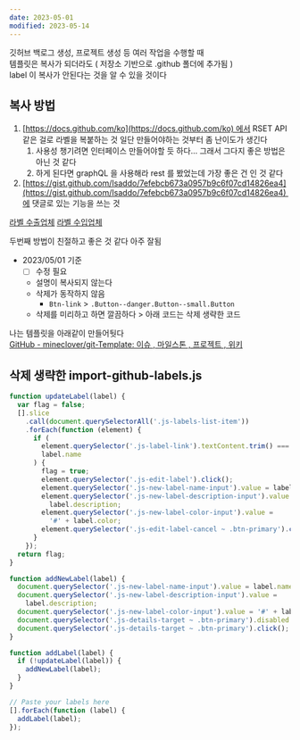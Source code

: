 ```yaml
---
date: 2023-05-01
modified: 2023-05-14
---
```


깃허브 백로그 생성, 프로젝트 생성 등 여러 작업을 수행할 때  
템플릿은 복사가 되더라도 ( 저장소 기반으로 .github 폴더에 추가됨 )  
label 이 복사가 안된다는 것을 알 수 있을 것이다

## 복사 방법

1. [https://docs.github.com/ko](https://docs.github.com/ko) 에서 RSET API 같은 걸로 라벨을 복붙하는 것 일단 만들어야하는 것부터 좀 난이도가 생긴다
   1. 사용성 챙기려면 인터페이스 만들어야할 듯 하다... 그래서 그다지 좋은 방법은 아닌 것 같다
   2. 하게 된다면 graphQL 을 사용해라 rest 를 봤었는데 가장 좋은 건 인 것 같다
2. [https://gist.github.com/Isaddo/7efebcb673a0957b9c6f07cd14826ea4](https://gist.github.com/Isaddo/7efebcb673a0957b9c6f07cd14826ea4) 에 댓글로 있는 기능을 쓰는 것

[라벨 수출업체](https://gist.github.com/AHilyard/a5b9376d0326fd658a8064d5569791a4) [라벨 수입업체](https://gist.github.com/AHilyard/5babebe06c30a48e07d949053e00bd5c)

두번째 방법이 친절하고 좋은 것 같다 아주 잘됨

- 2023/05/01 기준
  - [ ] 수정 필요
  - 설명이 복사되지 않는다
  - 삭제가 동작하지 않음
    - `Btn-link` > `.Button--danger.Button--small.Button`
  - 삭제를 미리하고 하면 깔끔하다 > 아래 코드는 삭제 생략한 코드

나는 템플릿을 아래같이 만들어둿다  
[GitHub - mineclover/git-Template: 이슈 , 마일스톤 , 프로젝트 , 위키](https://github.com/mineclover/git-Template)

## 삭제 생략한 import-github-labels.js

```js import-github-labels.js
function updateLabel(label) {
  var flag = false;
  [].slice
    .call(document.querySelectorAll('.js-labels-list-item'))
    .forEach(function (element) {
      if (
        element.querySelector('.js-label-link').textContent.trim() ===
        label.name
      ) {
        flag = true;
        element.querySelector('.js-edit-label').click();
        element.querySelector('.js-new-label-name-input').value = label.name;
        element.querySelector('.js-new-label-description-input').value =
          label.description;
        element.querySelector('.js-new-label-color-input').value =
          '#' + label.color;
        element.querySelector('.js-edit-label-cancel ~ .btn-primary').click();
      }
    });
  return flag;
}

function addNewLabel(label) {
  document.querySelector('.js-new-label-name-input').value = label.name;
  document.querySelector('.js-new-label-description-input').value =
    label.description;
  document.querySelector('.js-new-label-color-input').value = '#' + label.color;
  document.querySelector('.js-details-target ~ .btn-primary').disabled = false;
  document.querySelector('.js-details-target ~ .btn-primary').click();
}

function addLabel(label) {
  if (!updateLabel(label)) {
    addNewLabel(label);
  }
}

// Paste your labels here
[].forEach(function (label) {
  addLabel(label);
});
```
